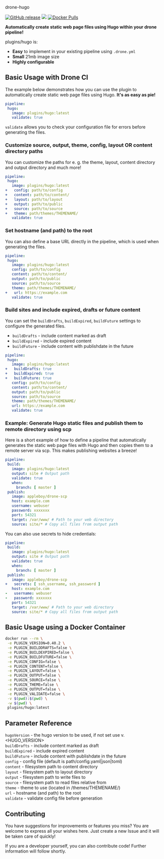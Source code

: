 drone-hugo

[![GitHub release](https://img.shields.io/github/release/drone-plugins/drone-hugo.svg)](https://github.com/plugins/hugo/releases) ![](https://img.shields.io/badge/hugo%20version-v0.40.2-ff69b4.svg)
[![Docker Pulls](https://img.shields.io/docker/pulls/plugins/hugo.svg)](https://hub.docker.com/r/plugins/hugo/tags/)

**Automatically create static web page files using Hugo within your drone pipeline!**

plugins/hugo is:

- **Easy** to implement in your existing pipeline using `.drone.yml`
- **Small** 21mb image size
- **Highly configurable**

## Basic Usage with Drone CI

The example below demonstrates how you can use the plugin to automatically create static web page files using Hugo. **It's as easy as pie!**

```yml
pipeline:
 hugo:
   image: plugins/hugo:latest
   validate: true
```

`validate` allows you to check your configuration file for errors before generating the files.

### Customize source, output, theme, config, layout OR content directory paths

You can customize the paths for e. g. the theme, layout, content directory and output directory and much more!

```yml
pipeline:
 hugo:
   image: plugins/hugo:latest
+   config: path/to/config
+   content: path/to/content/
+   layout: path/to/layout
+   output: path/to/public
+   source: path/to/source
+   theme: path/themes/THEMENAME/
   validate: true
```

### Set hostname (and path) to the root

You can also define a base URL directly in the pipeline, which is used when generating the files.

```yml
pipeline:
 hugo:
   image: plugins/hugo:latest
   config: path/to/config
   content: path/to/content/
   output: path/to/public
   source: path/to/source
   theme: path/themes/THEMENAME/
+   url: https://example.com
   validate: true
```

### Build sites and include expired, drafts or future content

You can set the `buildDrafts`, `buildExpired`, `buildFuture` settings to configure the generated files.

- `buildDrafts` - include content marked as draft
- `buildExpired` - include expired content
- `buildFuture` - include content with publishdate in the future

```yml
pipeline:
 hugo:
   image: plugins/hugo:latest
+   buildDrafts: true
+   buildExpired: true
+   buildFuture: true
   config: path/to/config
   content: path/to/content/
   output: path/to/public
   source: path/to/source
   theme: path/themes/THEMENAME/
   url: https://example.com
   validate: true
```

### **Example**: Generate Hugo static files and publish them to remote directory using scp

Here is a short example of how to define a pipeline that automatically generates the static web page files with Hugo and then copies them to a remote server via scp. This makes publishing websites a breeze!

```yml
pipeline:
 build:
   image: plugins/hugo:latest
   output: site # Output path
   validate: true
   when:
     branch: [ master ]
 publish:
   image: appleboy/drone-scp
   host: example.com
   username: webuser
   password: xxxxxxx
   port: 54321
   target: /var/www/ # Path to your web directory
   source: site/* # Copy all files from output path
```

You can also use secrets to hide credentials:

```yml
pipeline:
 build:
   image: plugins/hugo:latest
   output: site # Output path
   validate: true
   when:
     branch: [ master ]
 publish:
   image: appleboy/drone-scp
+   secrets: [ ssh_username, ssh_password ]
   host: example.com
-   username: webuser
-   password: xxxxxxx
   port: 54321
   target: /var/www/ # Path to your web directory
   source: site/* # Copy all files from output path
```

## Basic Usage using a Docker Container

```bash
docker run --rm \
 -e PLUGIN_VERSION=0.40.2 \
 -e PLUGIN_BUILDDRAFTS=false \
 -e PLUGIN_BUILDEXPIRED=false \
 -e PLUGIN_BUILDFUTURE=false \
 -e PLUGIN_CONFIG=false \
 -e PLUGIN_CONTENT=false \
 -e PLUGIN_LAYOUT=false \
 -e PLUGIN_OUTPUT=false \
 -e PLUGIN_SOURCE=false \
 -e PLUGIN_THEME=false \
 -e PLUGIN_OUTPUT=false \
 -e PLUGIN_VALIDATE=false \
 -v $(pwd):$(pwd) \
 -w $(pwd) \
 plugins/hugo:latest
```

## Parameter Reference

`hugoVersion` - the hugo version to be used, if not set use v.<HUGO_VERSION>  
`buildDrafts` - include content marked as draft<br>
`buildExpired` - include expired content<br>
`buildFuture` - include content with publishdate in the future<br>
`config` - config file (default is path/config.yaml|json|toml)<br>
`content` - filesystem path to content directory<br>
`layout` - filesystem path to layout directory<br>
`output` - filesystem path to write files to<br>
`source` - filesystem path to read files relative from<br>
`theme` - theme to use (located in /themes/THEMENAME/)<br>
`url` - hostname (and path) to the root<br>
`validate` - validate config file before generation

## Contributing

You have suggestions for improvements or features you miss? You are welcome to express all your wishes here. Just create a new Issue and it will be taken care of quickly!

If you are a developer yourself, you can also contribute code! Further information will follow shortly.
